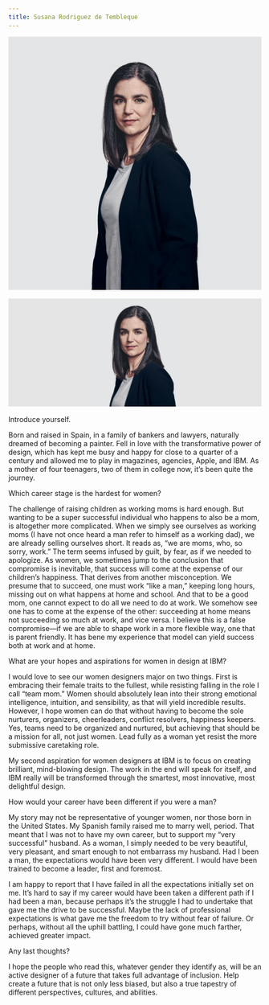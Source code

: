 ```yaml
---
title: Susana Rodriguez de Tembleque
---
```


<grid classname="background-bleed">
<column lg="16">

<art-direction>

![Susana Rodriguez de Tembleque card image](./608x608.jpg)

![Susana Rodriguez de Tembleque hero image](./2624x1120.jpg)

</art-direction>

<community-lead name="Susana Rodriguez de Tembleque" position="VP of Design" department="IBM Research"></community-lead>

</column>
</grid>

<grid className="community__grid" background="gray-10">
<column sm="3" md="3" lg="3">

<span className="community__prompt">Introduce yourself.</span>

</column>

<column md="6" lg="8" offset_lg="1">

Born and raised in Spain, in a family of bankers and lawyers, naturally dreamed of becoming a painter. Fell in love with the transformative power of design, which has kept me busy and happy for close to a quarter of a century and allowed me to play in magazines, agencies, Apple, and IBM. As a mother of four teenagers, two of them in college now, it’s been quite the journey.

</column>
</grid>

<grid className="community__grid" background="gray-10">
<column sm="3" md="3" lg="3">

<span className="community__prompt">Which career stage is the hardest for women?</span>

</column>

<column md="6" lg="8" offset_lg="1">

The challenge of raising children as working moms is hard enough. But wanting to be a super successful individual who happens to also be a mom, is altogether more complicated. When we simply see ourselves as working moms (I have not once heard a man refer to himself as a working dad), we are already selling ourselves short. It reads as, “we are moms, who, so sorry, work.” The term seems infused by guilt, by fear, as if we needed to apologize. As women, we sometimes jump to the conclusion that compromise is inevitable, that success will come at the expense of our children’s happiness. That derives from another misconception. We presume that to succeed, one must work “like a man,” keeping long hours, missing out on what happens at home and school. And that to be a good mom, one cannot expect to do all we need to do at work. We somehow see one has to come at the expense of the other: succeeding at home means not succeeding so much at work, and vice versa. I believe this is a false compromise—if we are able to shape work in a more flexible way, one that is parent friendly. It has bene my experience that model can yield success both at work and at home.

</column>
</grid>

<grid className="community__grid" background="gray-10">
<column sm="3" md="3" lg="3">

<span className="community__prompt">What are your hopes and aspirations for women in design at IBM?</span>

</column>

<column md="6" lg="8" offset_lg="1">

I would love to see our women designers major on two things. First is embracing their female traits to the fullest, while resisting falling in the role I call “team mom.” Women should absolutely lean into their strong emotional intelligence, intuition, and sensibility, as that will yield incredible results. However, I hope women can do that without having to become the sole nurturers, organizers, cheerleaders, conflict resolvers, happiness keepers. Yes, teams need to be organized and nurtured, but achieving that should be a mission for all, not just women. Lead fully as a woman yet resist the more submissive caretaking role.

My second aspiration for women designers at IBM is to focus on creating brilliant, mind-blowing design. The work in the end will speak for itself, and IBM really will be transformed through the smartest, most innovative, most delightful design.

</column>
</grid>

<!--- <grid className="community__grid" background="gray-10">
<column sm="3" md="3" lg="3">

<span className="community__prompt">What are you doing to make IBM a better place to work for women in design?</span>

</column>

<column md="6" lg="8" offset_lg="1">

Lorem ipsum dolor sit amet, consectetur adipiscing elit, sed do eiusmod tempor incididunt ut labore et dolore magna aliqua. Ut enim ad minim veniam, quis nostrud exercitation ullamco laboris nisi ut aliquip ex ea commodo consequat. Duis aute irure dolor in reprehenderit in voluptate velit esse cillum dolore eu fugiat nulla pariatur. Excepteur sint occaecat cupidatat non proident, sunt in culpa qui officia deserunt mollit anim id est laborum.

</column>
</grid> -->

<grid className="community__grid" background="gray-10">
<column sm="3" md="3" lg="3">

<span className="community__prompt">How would your career have been different if you were a man?</span>

</column>

<column md="6" lg="8" offset_lg="1">

My story may not be representative of younger women, nor those born in the United States. My Spanish family raised me to marry well, period. That meant that I was not to have my own career, but to support my “very successful” husband. As a woman, I simply needed to be very beautiful, very pleasant, and smart enough to not embarrass my husband. Had I been a man, the expectations would have been very different. I would have been trained to become a leader, first and foremost.

I am happy to report that I have failed in all the expectations initially set on me. It’s hard to say if my career would have been taken a different path if I had been a man, because perhaps it’s the struggle I had to undertake that gave me the drive to be successful. Maybe the lack of professional expectations is what gave me the freedom to try without fear of failure. Or perhaps, without all the uphill battling, I could have gone much farther, achieved greater impact.

</column>
</grid>

<grid className="community__grid" background="gray-10">
<column sm="3" md="3" lg="3">

<span className="community__prompt">Any last thoughts?</span>

</column>

<column md="6" lg="8" offset_lg="1">

I hope the people who read this, whatever gender they identify as, will be an active designer of a future that takes full advantage of inclusion. Help create a future that is not only less biased, but also a true tapestry of different perspectives, cultures, and abilities.

</column>
</grid>
